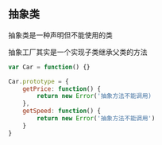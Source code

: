 ## 抽象类

抽象类是一种声明但不能使用的类

抽象工厂其实是一个实现子类继承父类的方法

```javascript
var Car = function() {}

Car.prototype = {
    getPrice: function() {
        return new Error('抽象方法不能调用)
    },
    getSpeed: function() {
        return new Error('抽象方法不能调用')
    }
}

```